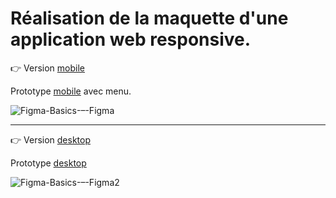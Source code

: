 # Réalisation de la maquette d'une application web responsive.

👉 Version [mobile](https://www.figma.com/file/2RA7AhedfwUBfXGD9GhHcm/Figma-Basics?node-id=227%3A5)

Prototype [mobile](https://www.figma.com/proto/2RA7AhedfwUBfXGD9GhHcm/Figma-Basics?node-id=229%3A2&scaling=scale-down&page-id=227%3A5) avec menu.

![Figma-Basics-–-Figma](https://user-images.githubusercontent.com/44428775/113479248-3cb9ab80-948e-11eb-83a0-24f7816041b0.png)

---

👉 Version [desktop](https://www.figma.com/file/2RA7AhedfwUBfXGD9GhHcm/Figma-Basics?node-id=247%3A15)

Prototype [desktop](https://www.figma.com/proto/2RA7AhedfwUBfXGD9GhHcm/Figma-Basics?node-id=247%3A17&scaling=min-zoom&page-id=247%3A15)

![Figma-Basics-–-Figma2](https://user-images.githubusercontent.com/44428775/113479266-5529c600-948e-11eb-871b-b5faa5543ca5.png)
